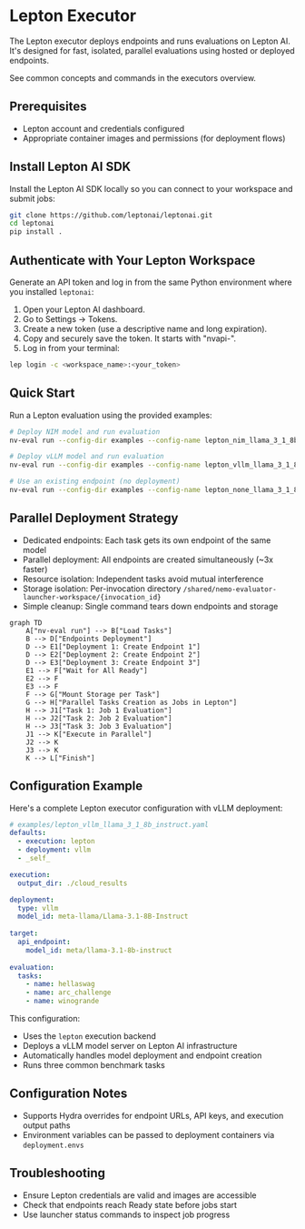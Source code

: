 # Lepton Executor

The Lepton executor deploys endpoints and runs evaluations on Lepton AI. It's designed for fast, isolated, parallel evaluations using hosted or deployed endpoints.

See common concepts and commands in the executors overview.

## Prerequisites

- Lepton account and credentials configured
- Appropriate container images and permissions (for deployment flows)

## Install Lepton AI SDK

Install the Lepton AI SDK locally so you can connect to your workspace and submit jobs:

```bash
git clone https://github.com/leptonai/leptonai.git
cd leptonai
pip install .
```

## Authenticate with Your Lepton Workspace

Generate an API token and log in from the same Python environment where you installed `leptonai`:
1. Open your Lepton AI dashboard.
2. Go to Settings → Tokens.
3. Create a new token (use a descriptive name and long expiration).
4. Copy and securely save the token. It starts with "nvapi-".
5. Log in from your terminal:
```bash
lep login -c <workspace_name>:<your_token>
```

## Quick Start

Run a Lepton evaluation using the provided examples:
```bash
# Deploy NIM model and run evaluation
nv-eval run --config-dir examples --config-name lepton_nim_llama_3_1_8b_instruct

# Deploy vLLM model and run evaluation
nv-eval run --config-dir examples --config-name lepton_vllm_llama_3_1_8b_instruct

# Use an existing endpoint (no deployment)
nv-eval run --config-dir examples --config-name lepton_none_llama_3_1_8b_instruct
```

## Parallel Deployment Strategy

- Dedicated endpoints: Each task gets its own endpoint of the same model
- Parallel deployment: All endpoints are created simultaneously (~3x faster)
- Resource isolation: Independent tasks avoid mutual interference
- Storage isolation: Per-invocation directory `/shared/nemo-evaluator-launcher-workspace/{invocation_id}`
- Simple cleanup: Single command tears down endpoints and storage

```{mermaid}
graph TD
    A["nv-eval run"] --> B["Load Tasks"]
    B --> D["Endpoints Deployment"]
    D --> E1["Deployment 1: Create Endpoint 1"]
    D --> E2["Deployment 2: Create Endpoint 2"]
    D --> E3["Deployment 3: Create Endpoint 3"]
    E1 --> F["Wait for All Ready"]
    E2 --> F
    E3 --> F
    F --> G["Mount Storage per Task"]
    G --> H["Parallel Tasks Creation as Jobs in Lepton"]
    H --> J1["Task 1: Job 1 Evaluation"]
    H --> J2["Task 2: Job 2 Evaluation"]
    H --> J3["Task 3: Job 3 Evaluation"]
    J1 --> K["Execute in Parallel"]
    J2 --> K
    J3 --> K
    K --> L["Finish"]
```

## Configuration Example

Here's a complete Lepton executor configuration with vLLM deployment:

```yaml
# examples/lepton_vllm_llama_3_1_8b_instruct.yaml
defaults:
  - execution: lepton
  - deployment: vllm
  - _self_

execution:
  output_dir: ./cloud_results

deployment:
  type: vllm
  model_id: meta-llama/Llama-3.1-8B-Instruct
  
target:
  api_endpoint:
    model_id: meta/llama-3.1-8b-instruct
    
evaluation:
  tasks:
    - name: hellaswag
    - name: arc_challenge
    - name: winogrande
```

This configuration:

- Uses the `lepton` execution backend
- Deploys a vLLM model server on Lepton AI infrastructure
- Automatically handles model deployment and endpoint creation
- Runs three common benchmark tasks

## Configuration Notes

- Supports Hydra overrides for endpoint URLs, API keys, and execution output paths
- Environment variables can be passed to deployment containers via `deployment.envs`

## Troubleshooting

- Ensure Lepton credentials are valid and images are accessible
- Check that endpoints reach Ready state before jobs start
- Use launcher status commands to inspect job progress
